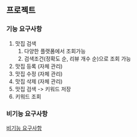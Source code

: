 ## 프로젝트

### 기능 요구사항
1. 맛집 검색
    1. 다양한 플랫폼에서 조회가능
    2. 검색조건(정확도 순, 리뷰 개수 순)으로 조회 가능
2. 맛집 등록 (자체 관리)
3. 맛집 수정 (자체 관리)
4. 맛집 삭제 (자체 관리)
5. 맛집 검색 -> 키워드 저장
6. 키워드 조회

### 비기능 요구사항
[비기능 요구사항](https://rough-appliance-207.notion.site/2004f2102e61807785e9e491fa9235bf?pvs=4)
